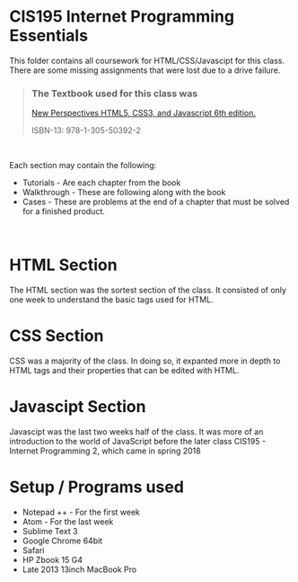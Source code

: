 CIS195 Internet Programming Essentials
========================================
This folder contains all coursework for HTML/CSS/Javascipt for this class. There are some missing assignments that were lost due to a drive failure.
<br>
> ### The Textbook used for this class was
> [New Perspectives HTML5, CSS3, and Javascript 6th edition.](https://www.cengage.com/c/new-perspectives-on-html5-css3-and-javascript-6e-carey/9781305503922)
>
> ISBN-13: 978-1-305-50392-2

<br>

Each section may contain the following:
* Tutorials - Are each chapter from the book
* Walkthrough - These are following along with the book
* Cases - These are problems at the end of a chapter that must be solved for a finished product.
<br>

HTML Section
============
The HTML section was the sortest section of the class. It consisted of only one week to understand the basic tags
used for HTML.

CSS Section
============
CSS was a majority of the class. In doing so, it expanted more in depth to HTML tags and their properties that can
be edited with HTML.

Javascipt Section
==================
Javascipt was the last two weeks half of the class. It was more of an introduction to the world of JavaScript before
the later class CIS195 - Internet Programming 2, which came in spring 2018

Setup / Programs used
=============

+ Notepad ++ - For the first week
+ Atom - For the last week
+ Sublime Text 3
+ Google Chrome 64bit
+ Safari
+ HP Zbook 15 G4
+ Late 2013 13inch MacBook Pro
